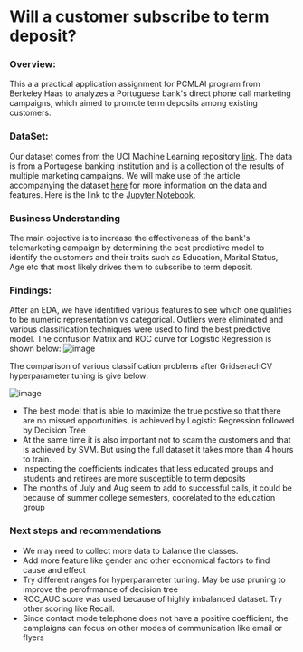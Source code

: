 # Will a customer subscribe to term deposit?

### Overview:

This a a practical application assignment for PCMLAI program from Berkeley Haas to analyzes a Portuguese bank's direct phone call marketing campaigns, which aimed to promote term deposits among existing customers. 

### DataSet:
Our dataset comes from the UCI Machine Learning repository [link](https://archive.ics.uci.edu/ml/datasets/bank+marketing).  The data is from a Portugese banking institution and is a collection of the results of multiple marketing campaigns.  We will make use of the article accompanying the dataset [here](CRISP-DM-BANK.pdf) for more information on the data and features. Here is the link to the [Jupyter Notebook](https://github.com/svemoory/BankMarketingClassification_17.1/blob/main/prompt_III.ipynb).

### Business Understanding

The main objective is to increase the effectiveness of the bank's telemarketing campaign by determining the best predictive model to identify the customers and their traits such as Education, Marital Status, Age etc that most likely drives them to subscribe to term deposit.

### Findings:

After an EDA, we have identified various features to see which one qualifies to be numeric representation vs categorical. Outliers were eliminated and various classification techniques were used to find the best predictive model. The confusion Matrix and ROC curve for Logistic Regression is shown below:
![image](https://user-images.githubusercontent.com/28323151/216289467-c1ccaba4-9a40-4448-9481-347496233e5f.png)

The comparison of various classification problems after GridserachCV hyperparameter tuning is give below:

![image](https://user-images.githubusercontent.com/28323151/216289198-c39dd0a8-8528-4c5d-8514-3c685c802f15.png)



* The best model that is able to maximize the true postive so that there are no missed opportunities, is achieved  by Logistic Regression followed by Decision Tree 
* At the same time it is also important not to scam the customers and that is achieved by SVM. But using the full dataset it takes more than 4 hours to train.
* Inspecting the coefficients indicates that less educated groups and students and retirees are more susceptible to term deposits
* The months of July and Aug seem to add to successful calls, it could be because of summer college semesters, coorelated to the education group

### Next steps and recommendations

* We may need to collect more data to balance the classes.    
* Add more feature like gender and other economical factors to find cause and effect
* Try  different ranges for hyperparameter tuning.  May be use pruning to improve the perofrmance of decision tree
* ROC_AUC score was used because of highly imbalanced dataset. Try other scoring like Recall.
* Since contact mode telephone does not have a positive coefficient, the camplaigns can focus on other modes of communication like email or flyers
